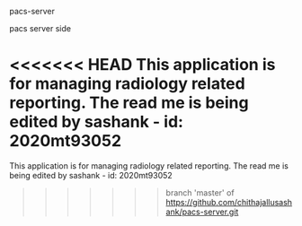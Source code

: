 pacs-server

pacs server side

<<<<<<< HEAD
This application is for managing radiology related reporting.
The read me is being edited by sashank - id: 2020mt93052
=======
This application is for managing radiology related reporting. The read me is being edited by sashank - id: 2020mt93052
>>>>>>> branch 'master' of https://github.com/chithajallusashank/pacs-server.git
